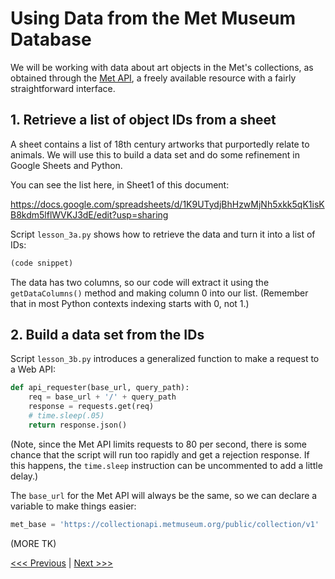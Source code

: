 # Using Data from the Met Museum Database

We will be working with data about art objects in the Met's collections, as obtained through the  [Met API](https://metmuseum.github.io/), a freely available resource with a fairly straightforward interface.

## 1. Retrieve a list of object IDs from a sheet

A sheet contains a list of 18th century artworks that purportedly relate to animals. We will use this to build a data set and do some refinement in Google Sheets and Python.

You can see the list here, in Sheet1 of this document:

https://docs.google.com/spreadsheets/d/1K9UTydjBhHzwMjNh5xkk5qK1isKB8kdm5lflWVKJ3dE/edit?usp=sharing

Script `lesson_3a.py` shows how to retrieve the data and turn it into a list of IDs:

```python
(code snippet)
```

The data has two columns, so our code will extract it using the `getDataColumns()` method and making column 0 into our list. (Remember that in most Python contexts indexing starts with 0, not 1.)

## 2. Build a data set from the IDs

Script `lesson_3b.py` introduces a generalized function to make a request to a Web API:

```python
def api_requester(base_url, query_path):
    req = base_url + '/' + query_path
    response = requests.get(req)
    # time.sleep(.05)
    return response.json()
```

(Note, since the Met API limits requests to 80 per second, there is some chance that the script will run too rapidly and get a rejection response. If this happens, the `time.sleep` instruction can be uncommented to add a little delay.)

The `base_url` for the Met API will always be the same, so we can declare a variable to make things easier:

```python
met_base = 'https://collectionapi.metmuseum.org/public/collection/v1'
```

(MORE TK)

[<<< Previous](Lesson_2.md) | [Next >>>](Lesson_4.md)